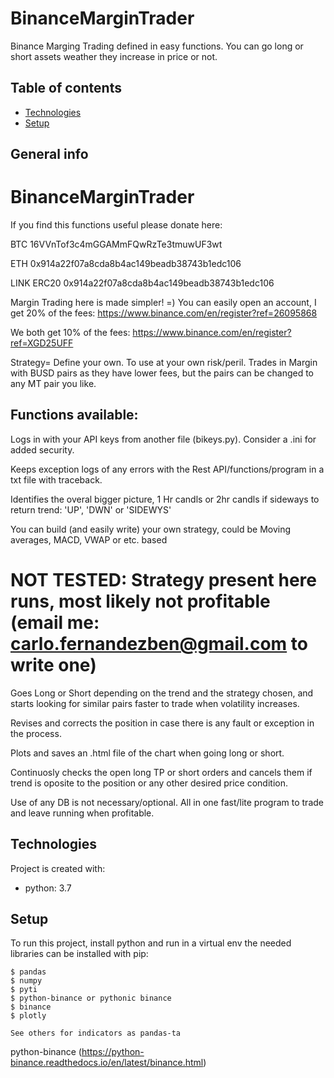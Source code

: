 # BinanceMarginTrader
Binance Marging Trading defined in easy functions. You can go long or short assets weather they increase in price or not.
## Table of contents
* [Technologies](#technologies)
* [Setup](#setup)

## General info

# BinanceMarginTrader

If you find this functions useful please donate here: 

BTC 16VVnTof3c4mGGAMmFQwRzTe3tmuwUF3wt 

ETH 0x914a22f07a8cda8b4ac149beadb38743b1edc106

LINK ERC20 0x914a22f07a8cda8b4ac149beadb38743b1edc106

Margin Trading here is made simpler! =) You can easily open an account, I get 20% of the fees: https://www.binance.com/en/register?ref=26095868

We both get 10% of the fees: https://www.binance.com/en/register?ref=XGD25UFF

Strategy= Define your own. To use at your own risk/peril. Trades in Margin with BUSD pairs as they have lower fees, but the pairs can be changed to any MT pair you like.

## Functions available:

Logs in with your API keys from another file (bikeys.py). Consider a .ini for added security.

Keeps exception logs of any errors with the Rest API/functions/program in a txt file with traceback.

Identifies the overal bigger picture, 1 Hr candls or 2hr candls if sideways to return trend: 'UP', 'DWN' or 'SIDEWYS'

You can build (and easily write) your own strategy, could be Moving averages, MACD, VWAP or etc. based 
# NOT TESTED: Strategy present here runs, most likely not profitable (email me: carlo.fernandezben@gmail.com to write one)

Goes Long or Short depending on the trend and the strategy chosen, and starts looking for similar pairs faster to trade when volatility increases.

Revises and corrects the position in case there is any fault or exception in the process.

Plots and saves an .html file of the chart when going long or short.

Continuosly checks the open long TP or short orders and cancels them if trend is oposite to the position or any other desired price condition.

Use of any DB is not necessary/optional. All in one fast/lite program to trade and leave running when profitable.

## Technologies
Project is created with:
* python: 3.7

	
## Setup
To run this project, install python and run in a virtual env the needed libraries can be installed with pip:

```
$ pandas
$ numpy
$ pyti
$ python-binance or pythonic binance 
$ binance
$ plotly

See others for indicators as pandas-ta
```
python-binance (https://python-binance.readthedocs.io/en/latest/binance.html)

